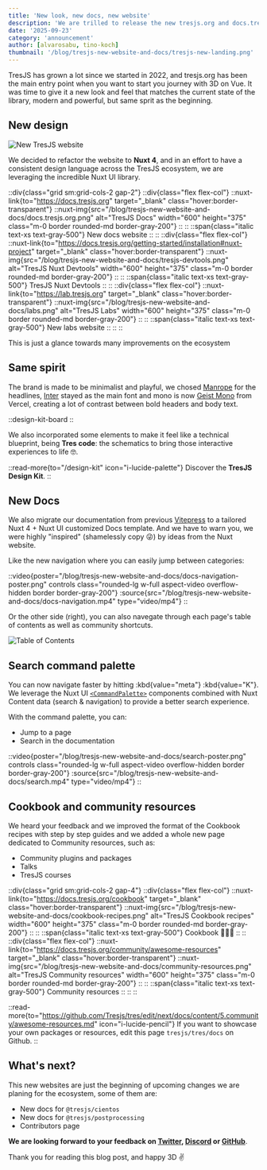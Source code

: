 ```yaml
---
title: 'New look, new docs, new website'
description: 'We are trilled to release the new tresjs.org and docs.tresjs.org, powered by Nuxt UI.'
date: '2025-09-23'
category: 'announcement'
author: [alvarosabu, tino-koch]
thumbnail: '/blog/tresjs-new-website-and-docs/tresjs-new-landing.png'
---
```


TresJS has grown a lot since we started in 2022, and tresjs.org has been the main entry point when you want to start you journey with 3D on Vue. It was time to give it a new look and feel that matches the current state of the library, modern and powerful, but same sprit as the beginning.

## New design

![New TresJS website](/blog/tresjs-new-website-and-docs/tresjs-new-landing.png)

We decided to refactor the website to **Nuxt 4**, and in an effort to have a consistent design language across the TresJS ecosystem, we are leveraging the incredible Nuxt UI
 library.

::div{class="grid sm:grid-cols-2 gap-2"}
  ::div{class="flex flex-col"}
    ::nuxt-link{to="https://docs.tresjs.org" target="_blank" class="hover:border-transparent"}
      ::nuxt-img{src="/blog/tresjs-new-website-and-docs/docs.tresjs.org.png" alt="TresJS Docs" width="600" height="375" class="m-0 border rounded-md border-gray-200"}
      ::
    ::
    ::span{class="italic text-xs text-gray-500"}
      New docs website
    ::
  ::
  ::div{class="flex flex-col"}
    ::nuxt-link{to="https://docs.tresjs.org/getting-started/installation#nuxt-project" target="_blank" class="hover:border-transparent"}
      ::nuxt-img{src="/blog/tresjs-new-website-and-docs/tresjs-devtools.png" alt="TresJS Nuxt Devtools" width="600" height="375" class="m-0 border rounded-md border-gray-200"}
      ::
    ::
    ::span{class="italic text-xs text-gray-500"}
      TresJS Nuxt Devtools
    ::
  ::
  ::div{class="flex flex-col"}
    ::nuxt-link{to="https://lab.tresjs.org" target="_blank" class="hover:border-transparent"}
      ::nuxt-img{src="/blog/tresjs-new-website-and-docs/labs.png" alt="TresJS Labs" width="600" height="375" class="m-0 border rounded-md border-gray-200"}
      ::
    ::
    ::span{class="italic text-xs text-gray-500"}
      New labs website
    ::
  ::
::

This is just a glance towards many improvements on the ecosystem

## Same spirit

The brand is made to be minimalist and playful, we chosed [Manrope](https://fonts.google.com/specimen/Manrope) for the headlines, [Inter](https://fonts.google.com/specimen/Inter) stayed as the main font and mono is now [Geist Mono](https://vercel.com/font) from Vercel, creating a lot of contrast between bold headers and body text.

::design-kit-board
::

We also incorporated some elements to make it feel like a technical blueprint, being **Tres code**: the schematics to bring those interactive experiences to life 🤓.

::read-more{to="/design-kit" icon="i-lucide-palette"}
Discover the **TresJS Design Kit**.
::

## New Docs

We also migrate our documentation from previous [Vitepress](https://vitepress.dev/) to a tailored Nuxt 4 + Nuxt UI customized Docs template. And we have to warn you, we were highly "inspired" (shamelessly copy 😜) by ideas from the Nuxt website.

Like the new navigation where you can easily jump between categories:

::video{poster="/blog/tresjs-new-website-and-docs/docs-navigation-poster.png" controls class="rounded-lg w-full aspect-video overflow-hidden border border-gray-200"}
  :source{src="/blog/tresjs-new-website-and-docs/docs-navigation.mp4" type="video/mp4"}
::

Or the other side (right), you can also navegate through each page's table of contents as well as community shortcuts.

![Table of Contents](/blog/tresjs-new-website-and-docs/table-contents.png)

## Search command palette

You can now navigate faster by hitting :kbd{value="meta"} :kbd{value="K"}. We leverage the Nuxt UI [`<CommandPalette>`](https://ui.nuxt.com/components/command-palette) components combined with Nuxt Content data (search & navigation) to provide a better search experience.

With the command palette, you can:

- Jump to a page
- Search in the documentation

::video{poster="/blog/tresjs-new-website-and-docs/search-poster.png" controls class="rounded-lg w-full aspect-video overflow-hidden border border-gray-200"}
  :source{src="/blog/tresjs-new-website-and-docs/search.mp4" type="video/mp4"}
::

## Cookbook and community resources

We heard your feedback and we improved the format of the Cookbook recipes with step by step guides and we added a whole new page dedicated to Community resources, such as:

- Community plugins and packages
- Talks
- TresJS courses

::div{class="grid sm:grid-cols-2 gap-4"}
  ::div{class="flex flex-col"}
    ::nuxt-link{to="https://docs.tresjs.org/cookbook" target="_blank" class="hover:border-transparent"}
      ::nuxt-img{src="/blog/tresjs-new-website-and-docs/cookbook-recipes.png" alt="TresJS Cookbook recipes" width="600" height="375" class="m-0 border rounded-md border-gray-200"}
      ::
    ::
    ::span{class="italic text-xs text-gray-500"}
      Cookbook 🍳🧑‍🍳
    ::
  ::
  ::div{class="flex flex-col"}
    ::nuxt-link{to="https://docs.tresjs.org/community/awesome-resources" target="_blank" class="hover:border-transparent"}
      ::nuxt-img{src="/blog/tresjs-new-website-and-docs/community-resources.png" alt="TresJS Community resources" width="600" height="375" class="m-0 border rounded-md border-gray-200"}
      ::
    ::
    ::span{class="italic text-xs text-gray-500"}
      Community resources
    ::
  ::
::

::read-more{to="https://github.com/Tresjs/tres/edit/next/docs/content/5.community/awesome-resources.md" icon="i-lucide-pencil"}
If you want to showcase your own packages or resources, edit this page `tresjs/tres/docs` on Github.
::

## What's next?

This new websites are just the beginning of upcoming changes we are planing for the ecosystem, some of them are:
- New docs for `@tresjs/cientos`
- New docs for `@tresjs/postprocessing`
- Contributors page

**We are looking forward to your feedback on [Twitter](https://x.com/tresjs_dev), [Discord](https://discord.gg/WTpvaxr5) or [GitHub](https://github.com/tresjs/tresjs.org)**.

Thank you for reading this blog post, and happy 3D ✌️